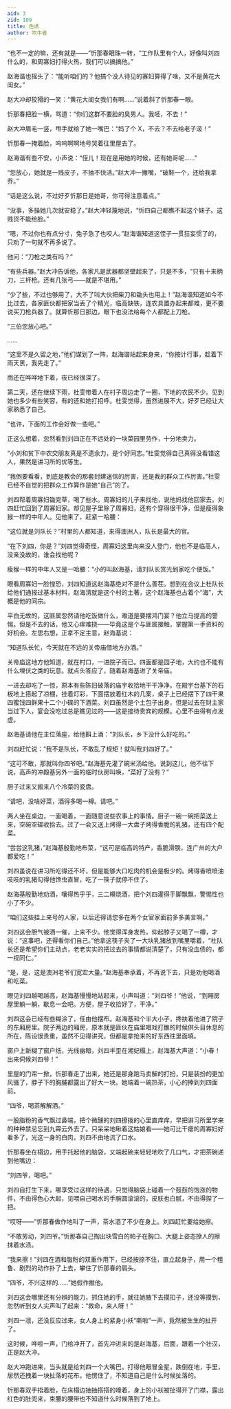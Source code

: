 ```yaml
---
aid: 3
zid: 109
title: 色诱
author: 吹牛者
---
```


“也不一定的嘛，还有就是——”忻那春眼珠一转，“工作队里有个人，好像叫刘四什么的，和周寡妇打得火热，我们可以搞搞他。”

赵海谐也摇头了：“能听咱们的？他搞个没人待见的寡妇算得了啥，又不是黄花大闺女。”

赵大冲却狡猾的一笑：“黄花大闺女我们有啊……”说着斜了忻那春一眼。

忻那春把脸一横，骂道：“你们这群不要脸的臭男人。我呸，不去！”

赵大冲眉毛一竖，甩手就给了她一嘴巴：“妈了个 X，不去？不去给老子滚！”

忻那春一掩着脸，呜呜啊啊地号哭着往里屋去了。

赵海谐有些不安，小声说：“侄儿！现在是用她的时候，还有她哥呢……”

“您放心，她就是一贱皮子，不抽不快活。”赵大冲一撇嘴，“破鞋一个，还给我拿乔。”

“话是这么说，不过好歹忻那日是她哥，你可得注意着点。”

“没事，多操她几次就安稳了。”赵大冲轻蔑地说，“忻四自己都瞧不起这个妹子。这贱货不能给脸。”

“嗯，不过你也有点分寸，兔子急了也咬人。”赵海谐知道这侄子一贯狂妄惯了的，只劝了一句就不再多说了。

他问：“刀枪之类有吗？”

“有些兵器。”赵大冲告诉他，各家凡是武器都坚壁起来了，只是不多，“只有十来柄刀，三杆枪。还有几张弓——就是不堪用。”

“少了些，不过也够用了，大不了叫大伙把柴刀和锄头也用上！”赵海谐知道如今不比过去，各家匪伙都把家当丢了个精光，临高缺铁，连农具置办起来都难，更不要说买刀枪兵器了。就算忻那日那边，眼下也没法给每个人都配上刀枪。

“三伯您放心吧。”

……

“这里不是久留之地，”他们谋划了一阵，赵海谐站起来身来，“你按计行事，趁着下雨天黑，我先走了。”

雨还在哗哗地下着，夜已经很深了。

第二天，还在继续下雨，杜雯带着人在村子周边走了一圈，下地的农民不少。见到她也多少有些笑容，有的还和她打招呼。杜雯觉得，虽然进展不大，好歹已经让大家熟悉了自己。

“也许，下面的工作会好做一些吧。”

正这么想着，忽然看到刘四正在不远处的一块菜园里劳作，十分地卖力。

“小刘和贫下中农交朋友真是不遗余力，是个好同志。”杜雯觉得自己真得没看错这人，果然是讲习所的优等生。

“我倒要看看，到底是教会的那套封建迷信的厉害，还是我的群众工作厉害。”杜雯已经不自觉的把群众工作算作是她“自己”的了。

刘四帮着周寡妇锄完草，喝了些水。周寡妇的儿子来找他，说他妈找他回家去。刘四赶忙回到了周寡妇家。却见屋子里除了周寡妇，还有个穿得很干净，但是瘦得象猴一样的中年人。见他来了，赶紧一哈腰：

“这位就是刘队长？”村里的人都知道，来得澳洲人，队长是最大的官。

“在下刘四，你是？”刘四觉得奇怪，周寡妇这里向来没人登门，他也不是临高人，没亲没故的，谁会找他呢？

瘦猴一样的中年人又是一哈腰：“小的叫赵海基，请刘队长赏光到家吃个便饭。”

眼看周寡妇一脸惶恐，刘四知道这赵海基绝对不是什么善茬。想到在会议上杜队长给他们通报过基本材料，赵海清就是这个村的土著，这个赵海基也占着个“海”，大概是他的同宗。

平白无故的，这匪属忽然请他吃饭做什么，难道是要摆鸿门宴？他立马提高的警惕。但是不去的话，他又心痒难挠——毕竟这是个与匪属接触，掌握第一手资料的好机会。左思右想，正拿不定主意，赵海基说：

“知道队长忙，今天就在不远的关帝庙借地方办酒。”

关帝庙这地方他知道，就在村口，一进院子而已。四面都是园子地，大约也不能有什么埋伏之类的玩意。就点头答应了，随着赵海基进了关帝庙。

一进去却吃了一惊，原本有些陈旧破落的庙宇收拾地干干净净。在殿宇台基下的石板地上搭起了凉棚，挂着灯彩，下面摆放着红木的几案，桌子上已经摆下了四干果四蜜饯四鲜果十二个小碟的下酒菜。刘四虽然是个土包子出身，但是过去在财主家当过下人，宴会没吃过总是瞧见过的——这是接待贵宾的规模。心里不由得有点发虚。

赵海基请他在主位落座，给他斟上酒：“刘队长，乡下没什么好吃的。”

刘四赶忙说：“我不是队长，不敢乱了规矩！就叫我刘四好了。”

“这可不敢，那就叫你四爷吧。”赵海基先灌了碗米汤给他。说到这儿，他不往下说，高声的冲殿基另外一面的临时伙房叫唤，“菜好了没有？”

厨子过来又搬来八个冷菜的瓷盘。

“请吧，没啥好菜，酒得多喝一樽。请吧。”

两人坐在桌边，一面喝着，一面随意说些农事上的事情。厨子一碗一碗把菜送上来，空碗空碟收拾去。过了一会又送上烤得一大盘子烤得香脆的乳猪，还有四个配菜。

“尝尝这乳猪，”赵海基殷勤地布菜，“这可是临高的特产，香脆滑腴，连广州的大户都爱吃！”

刘四虽说在讲习所吃得还不坏，但是能够大口吃肉的机会是极少的。烤得香喷喷油吱吱的乳猪勾得他馋虫直冒，吃了一筷子就停不住了。

赵海基殷勤地劝酒，嚷得热乎乎，三二樽烧酒，把个刘四灌得手脚飘飘，警惕性也小了不少。

“咱们这些挂上来号的人家，以后还得请您多在两个女官家面前多多美言啊。”

刘四这会胆气被酒一催，上来不少。他觉得浑身发热，仰起脖子又喝了一樽，才说：“这事吧，还得看你们自己。”他拿这筷子夹了一大块乳猪放到嘴里嚼着，“杜队长还是希望你们主动点，老老实实的把过去的事情都说清楚了，只有没血债的，都一视同仁。”

“是，是，这是澳洲老爷们宽宏大量。”赵海基奉承着，不再说下去，只是劝他喝酒和吃菜。

眼见刘四越喝越高，赵海基慢慢地站起来，小声叫道：“刘四爷！”他说，“到厢房屋里躺一躺，歇息一会吧。方便，屋子收拾好了，干净。”

刘四这会已经有些糊涂了，任由他摆布。赵海基和个半大小子，搀扶着他进了院子的东厢房里。院子两边的厢房，原本就是匪伙在庙里唱戏打醮的时候供头目休息的所在，陈设很贵重，虽然不见得讲究，但都是拿抢来的好东西往里面填。

窗户上新糊了窗户纸，光线幽暗，刘四半歪在湘妃榻上，赵海基大声道：“小春！出来伺候刘四爷！”

里屋的门帘一掀，忻那春走了出来，她还是那身跑马卖解的打扮，只是装扮的更加风骚了，脖子下的胸脯都露出了好大一块。她端着一碗热茶，小心的捧到刘四面前。

“四爷，喝茶解解酒。”

一股脂粉的香气飘过鼻端，把个微醺的刘四撩拨的心里直痒痒，早把讲习所里学来的种种禁忌忘到九霄云外去了。只呆呆地瞅着这姑娘看——她可比干瘪的周寡妇好看多了，光这一身的白肉，刘四不由地流了口水。

忻那春坐在榻边，用手托起他的脑袋，又端起碗来轻轻地吹了几口气，才把茶碗递到他嘴边：

“刘四爷，喝吧。”

刘四自打生下来，哪享受过这样的待遇，只觉得脑袋上碰着一个鼓鼓的饱涨的物件，不由得色心大起，见喂自己喝水的手腕圆滚滚的，皮肤也白腻，不由得捏了一把。

“哎呀——”忻那春做作地叫了一声，茶水洒了不少在身上。刘四赶忙要给她擦。

“不敢劳动，刘四爷。”忻那春自己掏出块雪白的帕子在胸口、大腿上姿态撩人的擦抹着水渍。

“我来擦！”刘四在酒和脂粉的双重作用下，已经按捺不住，直立起身子，用一个粗鲁、剧烈的动作扑了上去，攀住了忻那春的肩头。

“四爷，不兴这样的……”她假作推他。

刘四这会哪里还有分辨的能力，抓住她的手，就往她腋下去摸扣子，还没等摸到，忽然听到女人尖声叫了起来：“救命，来人呀！”

刘四一凛，还没反应过来，女人身上的紧身小袄“嘶啦”一声，竟然被生生的扯开了。

这时候，哗啦一声，门给冲开了，首先冲进来的是赵海基，后面，跟着一个壮汉，正是赵大冲。

赵大冲跑进来，当头就是给刘四一个大嘴巴，打得他眼冒金星，跌倒在地，手里，居然还拽着一块扯落的花布。他愣住了，不知道自己是什么时候扯落的。

忻那春双手捂着脸，在床榻边抽抽搭搭的嚎着，身上的小袄被扯得开了门襟，露出红色的肚兜来，束腰的腰带也不知道什么时候落到了地上。
